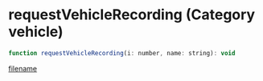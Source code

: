 # requestVehicleRecording (Category vehicle)

```js
function requestVehicleRecording(i: number, name: string): void
```

[filename](requestVehicleRecording_m.md ':include')